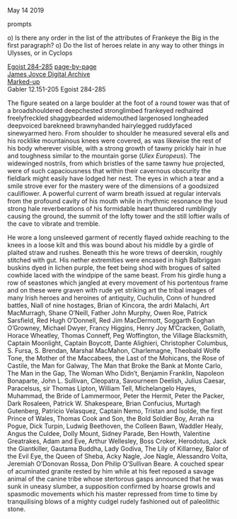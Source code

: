 May 14 2019



prompts

o) Is there any order in the list of the attributes of Frankeye the Big in
the first paragraph?
o) Do the list of heroes relate in any way to other things in Ulysses, or
in Cyclops

[Egoist 284-285](https://archive.org/stream/ulysses00joyc_1?ref=ol#page/284/mode/1up)
[page-by-page](http://ulyssespages.blogspot.com/2014/11/p284.html)  
[James Joyce Digital Archive](http://www.jjda.ie/main/JJDA/U/ulex/n/lexn.htm)  
[Marked-up](http://www.columbia.edu/~fms5/ulw12.htm)  
Gabler 12.151-205 Egoist 284-285  



The figure seated on a large boulder at the foot of a round tower was
that of a broadshouldered deepchested stronglimbed frankeyed redhaired
freelyfreckled shaggybearded widemouthed largenosed longheaded
deepvoiced barekneed brawnyhanded hairylegged ruddyfaced sinewyarmed
hero. From shoulder to shoulder he measured several ells and his
rocklike mountainous knees were covered, as was likewise the rest of
his body wherever visible, with a strong growth of tawny prickly hair
in hue and toughness similar to the mountain gorse (*Ulex
Europeus*). The widewinged nostrils, from which bristles of the same
tawny hue projected, were of such capaciousness that within their
cavernous obscurity the fieldlark might easily have lodged her
nest. The eyes in which a tear and a smile strove ever for the mastery
were of the dimensions of a goodsized cauliflower. A powerful current
of warm breath issued at regular intervals from the profound cavity of
his mouth while in rhythmic resonance the loud strong hale
reverberations of his formidable heart thundered rumblingly causing
the ground, the summit of the lofty tower and the still loftier walls
of the cave to vibrate and tremble.

He wore a long unsleeved garment of recently flayed oxhide reaching to
the knees in a loose kilt and this was bound about his middle by a
girdle of plaited straw and rushes. Beneath this he wore trews of
deerskin, roughly stitched with gut. His nether extremities were
encased in high Balbriggan buskins dyed in lichen purple, the feet
being shod with brogues of salted cowhide laced with the windpipe of
the same beast. From his girdle hung a row of seastones which jangled
at every movement of his portentous frame and on these were graven
with rude yet striking art the tribal images of many Irish heroes and
heroines of antiquity, Cuchulin, Conn of hundred battles, Niall of
nine hostages, Brian of Kincora, the ardri Malachi, Art MacMurragh,
Shane O’Neill, Father John Murphy, Owen Roe, Patrick Sarsfield, Red
Hugh O’Donnell, Red Jim MacDermott, Soggarth Eoghan O’Growney, Michael
Dwyer, Francy Higgins, Henry Joy M’Cracken, Goliath, Horace Wheatley,
Thomas Conneff, Peg Woffington, the Village Blacksmith, Captain
Moonlight, Captain Boycott, Dante Alighieri, Christopher Columbus,
S. Fursa, S. Brendan, Marshal MacMahon, Charlemagne, Theobald Wolfe
Tone, the Mother of the Maccabees, the Last of the Mohicans, the Rose
of Castile, the Man for Galway, The Man that Broke the Bank at Monte
Carlo, The Man in the Gap, The Woman Who Didn’t, Benjamin Franklin,
Napoleon Bonaparte, John L. Sullivan, Cleopatra, Savourneen Deelish,
Julius Caesar, Paracelsus, sir Thomas Lipton, William Tell,
Michelangelo Hayes, Muhammad, the Bride of Lammermoor, Peter the
Hermit, Peter the Packer, Dark Rosaleen, Patrick W. Shakespeare, Brian
Confucius, Murtagh Gutenberg, Patricio Velasquez, Captain Nemo,
Tristan and Isolde, the first Prince of Wales, Thomas Cook and Son,
the Bold Soldier Boy, Arrah na Pogue, Dick Turpin, Ludwig Beethoven,
the Colleen Bawn, Waddler Healy, Angus the Culdee, Dolly Mount, Sidney
Parade, Ben Howth, Valentine Greatrakes, Adam and Eve, Arthur
Wellesley, Boss Croker, Herodotus, Jack the Giantkiller, Gautama
Buddha, Lady Godiva, The Lily of Killarney, Balor of the Evil Eye, the
Queen of Sheba, Acky Nagle, Joe Nagle, Alessandro Volta, Jeremiah
O’Donovan Rossa, Don Philip O’Sullivan Beare. A couched spear of
acuminated granite rested by him while at his feet reposed a savage
animal of the canine tribe whose stertorous gasps announced that he
was sunk in uneasy slumber, a supposition confirmed by hoarse growls
and spasmodic movements which his master repressed from time to time
by tranquilising blows of a mighty cudgel rudely fashioned out of
paleolithic stone.


